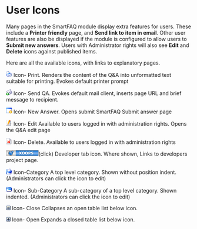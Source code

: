 # User Icons

Many pages in the SmartFAQ module display extra features for users. These include a **Printer friendly** page, and **Send link to item in email**. Other user features are also be displayed if the module is configured to allow users to **Submit new answers**. Users with Administrator rights will also see **Edit** and **Delete** icons against published items.

Here are all the available icons, with links to explanatory pages.

![](../.gitbook/assets/print.gif) Icon- Print. Renders the content of the Q&A into unformatted text suitable for printing. Evokes default printer prompt

![](../.gitbook/assets/friend.gif) Icon- Send QA. Evokes default mail client, inserts page URL and brief message to recipient.

![](../.gitbook/assets/newanswer.gif) Icon- New Answer. Opens submit SmartFAQ Submit answer page

![](../.gitbook/assets/edit.gif) Icon- Edit Available to users logged in with administration rights. Opens the Q&A edit page

![](../.gitbook/assets/delete.gif) Icon- Delete. Available to users logged in with administration rights

![](../.gitbook/assets/xoopsmicrobutton.gif)\(click\) Developer tab icon. Where shown, Links to developers project page.

![](../.gitbook/assets/cat.gif) Icon-Category A top level category. Shown without position indent. \(Administrators can click the icon to edit\)

![](../.gitbook/assets/subcat.gif) Icon- Sub-Category A sub-category of a top level category. Shown indented. \(Administrators can click the icon to edit\)

![](../.gitbook/assets/close12.gif) Icon- Close Collapses an open table list below icon.

![](../.gitbook/assets/open12.gif) Icon- Open Expands a closed table list below icon.

